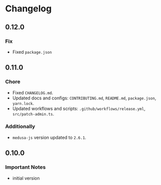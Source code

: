 # Changelog

## 0.12.0

### Fix
- Fixed `package.json`

## 0.11.0

### Chore
- Fixed `CHANGELOG.md`.
- Updated docs and configs: `CONTRIBUTING.md`, `README.md`, `package.json`, `yarn.lock`.
- Updated workflows and scripts: `.github/workflows/release.yml`, `src/patch-admin.ts`.

### Additionally
- `medusa-js` version updated to `2.6.1`.


## 0.10.0

### Important Notes

- initial version
